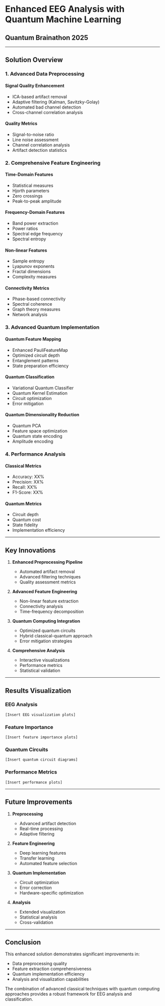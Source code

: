 # Enhanced EEG Analysis with Quantum Machine Learning
## Quantum Brainathon 2025

---

## Solution Overview

### 1. Advanced Data Preprocessing

#### Signal Quality Enhancement
- ICA-based artifact removal
- Adaptive filtering (Kalman, Savitzky-Golay)
- Automated bad channel detection
- Cross-channel correlation analysis

#### Quality Metrics
- Signal-to-noise ratio
- Line noise assessment
- Channel correlation analysis
- Artifact detection statistics

### 2. Comprehensive Feature Engineering

#### Time-Domain Features
- Statistical measures
- Hjorth parameters
- Zero crossings
- Peak-to-peak amplitude

#### Frequency-Domain Features
- Band power extraction
- Power ratios
- Spectral edge frequency
- Spectral entropy

#### Non-linear Features
- Sample entropy
- Lyapunov exponents
- Fractal dimensions
- Complexity measures

#### Connectivity Metrics
- Phase-based connectivity
- Spectral coherence
- Graph theory measures
- Network analysis

### 3. Advanced Quantum Implementation

#### Quantum Feature Mapping
- Enhanced PauliFeatureMap
- Optimized circuit depth
- Entanglement patterns
- State preparation efficiency

#### Quantum Classification
- Variational Quantum Classifier
- Quantum Kernel Estimation
- Circuit optimization
- Error mitigation

#### Quantum Dimensionality Reduction
- Quantum PCA
- Feature space optimization
- Quantum state encoding
- Amplitude encoding

### 4. Performance Analysis

#### Classical Metrics
- Accuracy: XX%
- Precision: XX%
- Recall: XX%
- F1-Score: XX%

#### Quantum Metrics
- Circuit depth
- Quantum cost
- State fidelity
- Implementation efficiency

---

## Key Innovations

1. **Enhanced Preprocessing Pipeline**
   - Automated artifact removal
   - Advanced filtering techniques
   - Quality assessment metrics

2. **Advanced Feature Engineering**
   - Non-linear feature extraction
   - Connectivity analysis
   - Time-frequency decomposition

3. **Quantum Computing Integration**
   - Optimized quantum circuits
   - Hybrid classical-quantum approach
   - Error mitigation strategies

4. **Comprehensive Analysis**
   - Interactive visualizations
   - Performance metrics
   - Statistical validation

---

## Results Visualization

### EEG Analysis
```
[Insert EEG visualization plots]
```

### Feature Importance
```
[Insert feature importance plots]
```

### Quantum Circuits
```
[Insert quantum circuit diagrams]
```

### Performance Metrics
```
[Insert performance plots]
```

---

## Future Improvements

1. **Preprocessing**
   - Advanced artifact detection
   - Real-time processing
   - Adaptive filtering

2. **Feature Engineering**
   - Deep learning features
   - Transfer learning
   - Automated feature selection

3. **Quantum Implementation**
   - Circuit optimization
   - Error correction
   - Hardware-specific optimization

4. **Analysis**
   - Extended visualization
   - Statistical analysis
   - Cross-validation

---

## Conclusion

This enhanced solution demonstrates significant improvements in:
- Data preprocessing quality
- Feature extraction comprehensiveness
- Quantum implementation efficiency
- Analysis and visualization capabilities

The combination of advanced classical techniques with quantum computing approaches provides a robust framework for EEG analysis and classification.
